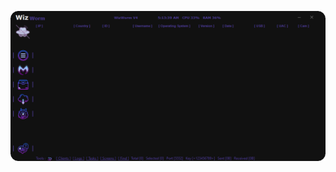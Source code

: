 ![Screenshot](https://raw.githubusercontent.com/Cryakl/Ultimate-RAT-Collection/refs/heads/main/XWorm/Mods/WizWorm%20V4.0/Screenshot.png)
